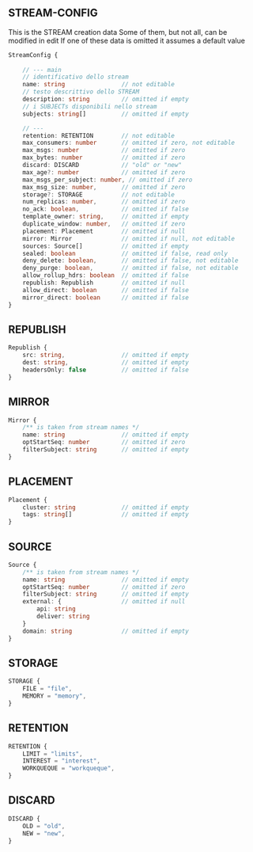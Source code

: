 
## STREAM-CONFIG

This is the STREAM creation data
Some of them, but not all, can be modified in edit
If one of these data is omitted it assumes a default value

```typescript
StreamConfig {
	
	// --- main 
	// identificativo dello stream
	name: string 				// not editable
	// testo descrittivo dello STREAM
	description: string			// omitted if empty
	// i SUBJECTs disponibili nello stream
	subjects: string[]			// omitted if empty

	// --- 
	retention: RETENTION 		// not editable
	max_consumers: number 		// omitted if zero, not editable
	max_msgs: number 			// omitted if zero
	max_bytes: number			// omitted if zero
	discard: DISCARD 			// "old" or "new"
	max_age?: number			// omitted if zero
	max_msgs_per_subject: number, // omitted if zero
  	max_msg_size: number, 		// omitted if zero
	storage?: STORAGE			// not editable
	num_replicas: number, 		// omitted if zero
	no_ack: boolean, 			// omitted if false
	template_owner: string, 	// omitted if empty
	duplicate_window: number, 	// omitted if zero
	placement: Placement		// omitted if null
	mirror: Mirror 				// omitted if null, not editable
	sources: Source[]			// omitted if empty
	sealed: boolean				// omitted if false, read only
	deny_delete: boolean, 		// omitted if false, not editable
	deny_purge: boolean, 		// omitted if false, not editable
	allow_rollup_hdrs: boolean 	// omitted if false
	republish: Republish 		// omitted if null
	allow_direct: boolean 		// omitted if false
	mirror_direct: boolean 		// omitted if false
}
```

## REPUBLISH

```typescript
Republish {
	src: string, 				// omitted if empty
	dest: string, 				// omitted if empty
	headersOnly: false 			// omitted if false
}
```

## MIRROR

```typescript
Mirror {
	/** is taken from stream names */
	name: string				// omitted if empty
	optStartSeq: number			// omitted if zero
	filterSubject: string		// omitted if empty
}
```

## PLACEMENT

```typescript
Placement {
	cluster: string				// omitted if empty
	tags: string[]				// omitted if empty
}
```

## SOURCE

```typescript
Source {
	/** is taken from stream names */
	name: string				// omitted if empty
	optStartSeq: number			// omitted if zero
	filterSubject: string		// omitted if empty
	external: {					// omitted if null
		api: string
		deliver: string
	}
	domain: string 				// omitted if empty
}
```

## STORAGE

```typescript
STORAGE {
	FILE = "file",
	MEMORY = "memory",
}
```

## RETENTION

```typescript
RETENTION {
	LIMIT = "limits",
	INTEREST = "interest",
	WORKQUEQUE = "workqueque",
}
```

## DISCARD

```typescript
DISCARD {
	OLD = "old",
	NEW = "new",
}
```
